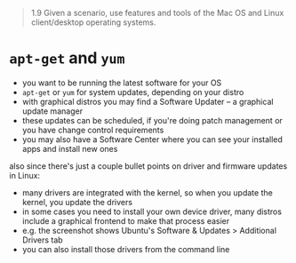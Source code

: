 > 1.9 Given a scenario, use features and tools of the Mac OS and Linux client/desktop operating systems. 

# `apt-get` and `yum`

- you want to be running the latest software for your OS
- `apt-get` or `yum` for system updates, depending on your distro
- with graphical distros you may find a Software Updater – a graphical update manager
- these updates can be scheduled, if you're doing patch management or you have change control requirements
- you may also have a Software Center where you can see your installed apps and install new ones

also since there's just a couple bullet points on driver and firmware updates in Linux: 

- many drivers are integrated with the kernel, so when you update the kernel, you update the drivers
- in some cases you need to install your own device driver, many distros include a graphical frontend to make that process easier
- e.g. the screenshot shows Ubuntu's Software & Updates > Additional Drivers tab
- you can also install those drivers from the command line